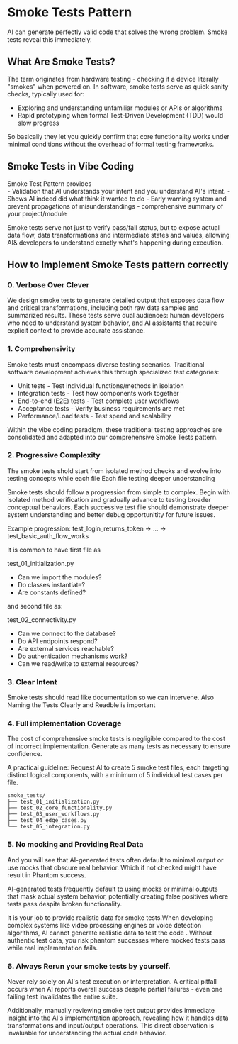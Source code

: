 # Smoke Tests Pattern

AI can generate perfectly valid code that solves the wrong problem. Smoke tests reveal this immediately. 

## What Are Smoke Tests?

The term originates from hardware testing - checking if a device literally "smokes" when powered on. In software, smoke tests serve as quick sanity checks, typically used for:
  - Exploring and understanding unfamiliar modules or APIs or algorithms
  - Rapid prototyping when formal Test-Driven Development (TDD) would slow progress

So basically they let you quickly confirm that core functionality works under minimal conditions without the overhead of formal testing frameworks.

## Smoke Tests in Vibe Coding

Smoke Test Pattern provides  
    - Validation that AI understands your intent and you understand AI's intent. 
    - Shows AI indeed did what think it wanted to do
    - Early warning system and prevent propagations of misunderstandings
    - comprehensive summary of your project/module


Smoke tests serve not just to verify pass/fail status, but to expose actual data flow, data transformations and intermediate states and values, allowing AI& developers to understand exactly what's happening during execution. 


## How to Implement Smoke Tests pattern correctly


### 0. Verbose Over Clever


We design smoke tests to generate detailed output that exposes data flow and critical transformations, including both raw data samples and summarized results. These tests serve dual audiences: human developers who need to understand system behavior, and AI assistants that require explicit context to provide accurate assistance.


### 1. Comprehensivity 


Smoke tests must encompass diverse testing scenarios. Traditional software development achieves this through specialized test categories:

  - Unit tests - Test individual functions/methods in isolation
  - Integration tests - Test how components work together
  - End-to-end (E2E) tests - Test complete user workflows
  - Acceptance tests - Verify business requirements are met
  - Performance/Load tests - Test speed and scalability


Within the vibe coding paradigm, these traditional testing approaches are consolidated and adapted into our comprehensive Smoke Tests pattern.



### 2. Progressive Complexity

The smoke tests shold start from isolated method checks and evolve into testing concepts while each file Each file testing deeper understanding 

Smoke tests should follow a progression from simple to complex. Begin with isolated method verification and gradually advance to testing broader conceptual behaviors. Each successive test file should demonstrate deeper system understanding and better debug opportunitity for future issues. 

Example progression: test_login_returns_token → ... → test_basic_auth_flow_works

It is common to have first file as 

test_01_initialization.py
- Can we import the modules?
- Do classes instantiate?
- Are constants defined?

and second file as: 

test_02_connectivity.py
  - Can we connect to the database?
  - Do API endpoints respond?
  - Are external services reachable?
  - Do authentication mechanisms work?
  - Can we read/write to external resources?



### 3. Clear Intent 

Smoke tests should read like documentation so we can intervene. Also Naming the Tests Clearly and Readble is important 


### 4. Full implementation Coverage 


The cost of comprehensive smoke tests is negligible compared to the cost of incorrect implementation. Generate as many tests as necessary to ensure confidence.

A practical guideline: Request AI to create 5 smoke test files, each targeting distinct logical components, with a minimum of 5 individual test cases per file.



```
smoke_tests/
├── test_01_initialization.py
├── test_02_core_functionality.py  
├── test_03_user_workflows.py
├── test_04_edge_cases.py
└── test_05_integration.py
``` 

### 5. No mocking and Providing Real Data 

And you will see that AI-generated tests often default to minimal output or use mocks that obscure real behavior. Which if not checked might have result in Phantom success.  

AI-generated tests frequently default to using mocks or minimal outputs that mask actual system behavior, potentially creating false positives where tests pass despite broken functionality.

It is your job to provide realistic data for smoke tests.When developing complex systems like video processing engines or voice detection algorithms, AI cannot generate realistic data to test the code . Without authentic test data, you risk phantom successes where mocked tests pass while real implementation fails.



### 6. Always Rerun your smoke tests by yourself. 
 
Never rely solely on AI's test execution or interpretation. A critical pitfall occurs when AI reports overall success despite partial failures - even one failing test invalidates the entire suite.

Additionally, manually reviewing smoke test output provides immediate insight into the AI's implementation approach, revealing how it handles data transformations and input/output operations. This direct observation is invaluable for understanding the actual code behavior.





